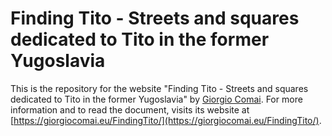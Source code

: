 # Finding Tito - Streets and squares dedicated to Tito in the former Yugoslavia

This is the repository for the website "Finding Tito - Streets and squares dedicated to Tito in the former Yugoslavia" by [Giorgio Comai](http://www.giorgiocomai.eu/). For more information and to read the document, visits its website at [https://giorgiocomai.eu/FindingTito/](https://giorgiocomai.eu/FindingTito/).


 